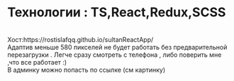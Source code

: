 <h1>Технологии : TS,React,Redux,SCSS</h1> <br/>
Хост:https://rostislafqq.github.io/sultanReactApp/<br/>
Адаптив меньше 580 пикселей не будет работать без предварительной перезагрузки . Легче сразу смотреть с телефона , либо поверить мне ,что все работает :) <br/>
В админку можно попасть по ссылке (см картинку)<br/>
<img src='https://user-images.githubusercontent.com/97777490/231052980-71b737d2-2f03-405f-a1d1-40b47a785761.png' alt=''/>
